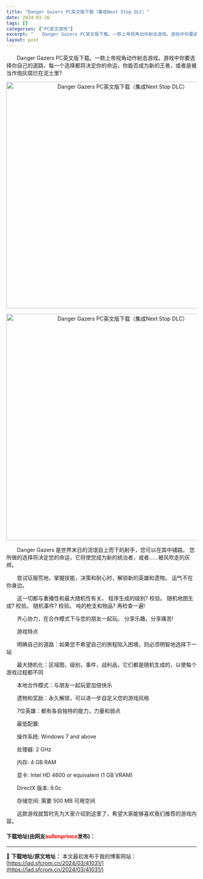 ```yaml
---
title: "Danger Gazers PC英文版下载（集成Next Stop DLC）"
date: 2024-03-26
tags: []
categories: ["PC英文游戏"]
excerpt: "　　Danger Gazers PC英文版下载。一款上帝视角动作射击游戏。游戏中你要选择你自己的道路，每一个选择都将决定你的命运，你能否成为新的王者，或者是被当作炮灰腐烂在泥土里? 　　Danger Gazers 是世界末日的流氓自上而下的射手，您可以在其中铺路。 您所做的选择将决定您的命运，它将使&hellip;"
layout: post
---
```


 <p>　　Danger Gazers PC英文版下载。一款上帝视角动作射击游戏。游戏中你要选择你自己的道路，每一个选择都将决定你的命运，你能否成为新的王者，或者是被当作炮灰腐烂在泥土里?</p> <p align="center"><img align="" border="0" src="https://lad.sfcrom.cn/wp-content/uploads/2024/03/20240326_6602e58d0f72e.webp" width="600" alt="Danger Gazers PC英文版下载（集成Next Stop DLC）" /></p> <p align="center"><img align="" border="0" src="https://lad.sfcrom.cn/wp-content/uploads/2024/03/20240326_6602e58d74c51.webp" width="600" alt="Danger Gazers PC英文版下载（集成Next Stop DLC）" /></p> <p>　　Danger Gazers 是世界末日的流氓自上而下的射手，您可以在其中铺路。 您所做的选择将决定您的命运，它将使您成为新的统治者，或者&hellip;&hellip;被风吹走的灰烬。</p> <p>　　尝试征服荒地，掌握技能，决策和耐心时，解锁新的英雄和遗物。 运气不在你身边。</p> <p>　　这一切都与重播性和最大随机性有关。 程序生成的级别? 校验。 随机地图生成? 校验。 随机事件? 校验。 吨的枪支和物品? 再检查一遍!</p> <p>　　齐心协力，在合作模式下与您的朋友一起玩。 分享乐趣，分享痛苦!</p> <p>　　游戏特点</p> <p>　　明确自己的道路：如果您不希望自己的旅程陷入困境，则必须明智地选择下一站</p> <p>　　最大随机化：区域图，级别，事件，战利品，它们都是随机生成的，以使每个游戏过程都不同</p> <p>　　本地合作模式：与朋友一起玩耍加倍快乐</p> <p>　　遗物和奖励：永久解锁，可以进一步自定义您的游戏风格</p> <p>　　7位英雄：都有各自独特的能力，力量和弱点</p> <p>　　最低配置:</p> <p>　　操作系统: Windows 7 and above</p> <p>　　处理器: 2 GHz</p> <p>　　内存: 4 GB RAM</p> <p>　　显卡: Intel HD 4600 or equivalent (1 GB VRAM)</p> <p>　　DirectX 版本: 9.0c</p> <p>　　存储空间: 需要 500 MB 可用空间</p> <p>　　这款游戏就暂时先为大家介绍到这里了，希望大家能够喜欢我们推荐的游戏内容。</p> <p><h4>下载地址(由网友<font color="red">sullenprince</font>发布)：</h4></p> 

---
📖 **下载地址/原文地址：** 本文最初发布于我的博客网站：[https://lad.sfcrom.cn/2024/03/41031/](https://lad.sfcrom.cn/2024/03/41031/)
